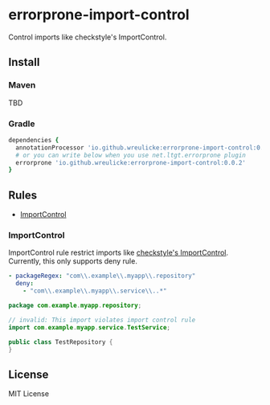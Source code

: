 # errorprone-import-control

Control imports like checkstyle's ImportControl.

## Install

### Maven

TBD

### Gradle

```ruby
dependencies {
  annotationProcessor 'io.github.wreulicke:errorprone-import-control:0.0.2'
  # or you can write below when you use net.ltgt.errorprone plugin
  errorprone 'io.github.wreulicke:errorprone-import-control:0.0.2'
}
```

## Rules

- [ImportControl](#importcontrol)

### ImportControl

ImportControl rule restrict imports like [checkstyle's ImportControl](https://checkstyle.sourceforge.io/checks/imports/importcontrol.html).
Currently, this only supports deny rule.

```yaml
- packageRegex: "com\\.example\\.myapp\\.repository"
  deny:
    - "com\\.example\\.myapp\\.service\\..*"
```

```java
package com.example.myapp.repository;

// invalid: This import violates import control rule
import com.example.myapp.service.TestService;

public class TestRepository {
}
```

## License

MIT License